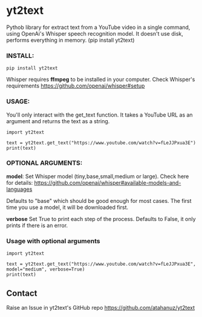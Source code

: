 # yt2text

Pythob library for extract text from a YouTube video in a single command, using OpenAi's Whisper speech recognition model. It doesn't use disk, performs everything in memory. (pip install yt2text)

### INSTALL:
```
pip install yt2text
```
Whisper requires **ffmpeg** to be installed in your computer. Check Whisper's requirements
https://github.com/openai/whisper#setup

### USAGE:

You'll only interact with the get_text function. It takes a YouTube URL as an argument and returns the text as a string.

```
import yt2text

text = yt2text.get_text("https://www.youtube.com/watch?v=fLeJJPxua3E")
print(text)
```

### OPTIONAL ARGUMENTS:
**model**: 
Set Whisper model (tiny,base,small,medium or large). Check here for details:
https://github.com/openai/whisper#available-models-and-languages

Defaults to "base" which should be good enough for most cases.
The first time you use a model, it will be downloaded first.

**verbose**
Set True to print each step of the process. Defaults to False, it only prints if there is an error.

### Usage with optional arguments
```
import yt2text

text = yt2text.get_text("https://www.youtube.com/watch?v=fLeJJPxua3E", model="medium", verbose=True)
print(text)
```

## Contact
Raise an Issue in yt2text's GitHub repo
https://github.com/atahanuz/yt2text







